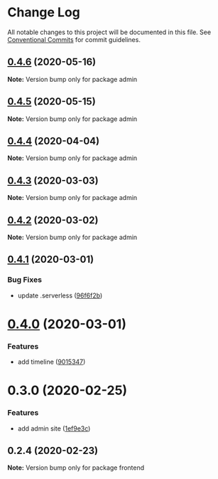 # Change Log

All notable changes to this project will be documented in this file.
See [Conventional Commits](https://conventionalcommits.org) for commit guidelines.

## [0.4.6](https://github.com/banyudu/blog/compare/admin@0.4.5...admin@0.4.6) (2020-05-16)

**Note:** Version bump only for package admin





## [0.4.5](https://github.com/banyudu/blog/compare/admin@0.4.4...admin@0.4.5) (2020-05-15)

**Note:** Version bump only for package admin





## [0.4.4](https://github.com/banyudu/blog/compare/admin@0.4.3...admin@0.4.4) (2020-04-04)

**Note:** Version bump only for package admin





## [0.4.3](https://github.com/banyudu/blog/compare/admin@0.4.2...admin@0.4.3) (2020-03-03)

**Note:** Version bump only for package admin





## [0.4.2](https://github.com/banyudu/blog/compare/admin@0.4.1...admin@0.4.2) (2020-03-02)

**Note:** Version bump only for package admin





## [0.4.1](https://github.com/banyudu/blog/compare/admin@0.4.0...admin@0.4.1) (2020-03-01)


### Bug Fixes

* update .serverless ([96f6f2b](https://github.com/banyudu/blog/commit/96f6f2b1df5f8c08d673c2ac1071d145b1ee432e))





# [0.4.0](https://github.com/banyudu/blog/compare/admin@0.3.0...admin@0.4.0) (2020-03-01)


### Features

* add timeline ([9015347](https://github.com/banyudu/blog/commit/9015347366563e3d98ce71f811fef83d69df69aa))





# 0.3.0 (2020-02-25)


### Features

* add admin site ([1ef9e3c](https://github.com/banyudu/blog/commit/1ef9e3cde60ff4dc842ff598b8fd4dd909c5de6a))





## 0.2.4 (2020-02-23)

**Note:** Version bump only for package frontend

